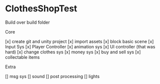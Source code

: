 # ClothesShopTest

Build over build folder


Core

[x] create git and unity project
[x] import assets 
[x] block basic scene
[x] Input Sys
[x] Player Controller
[x] animation sys
[x] UI controller (that was hard)
[x] change clothes sys
[x] money sys
[x] buy and sell sys
[x] collectable items

Extra

[] msg sys
[] sound
[] post processing
[] lights
